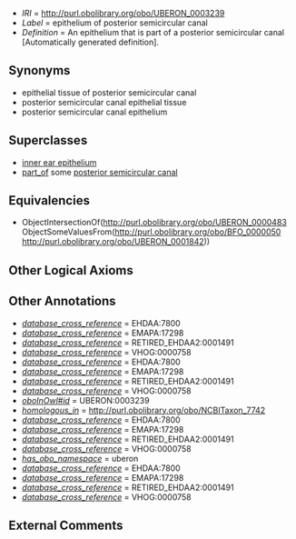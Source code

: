  * *IRI* = http://purl.obolibrary.org/obo/UBERON_0003239
 * *Label* = epithelium of posterior semicircular canal
 * *Definition* = An epithelium that is part of a posterior semicircular canal [Automatically generated definition].

## Synonyms

 * epithelial tissue of posterior semicircular canal
 * posterior semicircular canal epithelial tissue
 * posterior semicircular canal epithelium

## Superclasses

 * [inner ear epithelium](../../UBERON/37/UBERON_0006937.md)
 * [part_of](../../BFO/50/BFO_0000050.md) some [posterior semicircular canal](../../UBERON/42/UBERON_0001842.md)

## Equivalencies

 * ObjectIntersectionOf(<http://purl.obolibrary.org/obo/UBERON_0000483> ObjectSomeValuesFrom(<http://purl.obolibrary.org/obo/BFO_0000050> <http://purl.obolibrary.org/obo/UBERON_0001842>))

## Other Logical Axioms


## Other Annotations

 * *[database_cross_reference](../../ef/oboInOwl#hasDbXref.md)* = EHDAA:7800
 * *[database_cross_reference](../../ef/oboInOwl#hasDbXref.md)* = EMAPA:17298
 * *[database_cross_reference](../../ef/oboInOwl#hasDbXref.md)* = RETIRED_EHDAA2:0001491
 * *[database_cross_reference](../../ef/oboInOwl#hasDbXref.md)* = VHOG:0000758
 * *[database_cross_reference](../../ef/oboInOwl#hasDbXref.md)* = EHDAA:7800
 * *[database_cross_reference](../../ef/oboInOwl#hasDbXref.md)* = EMAPA:17298
 * *[database_cross_reference](../../ef/oboInOwl#hasDbXref.md)* = RETIRED_EHDAA2:0001491
 * *[database_cross_reference](../../ef/oboInOwl#hasDbXref.md)* = VHOG:0000758
 * *[oboInOwl#id](../../id/oboInOwl#id.md)* = UBERON:0003239
 * *[homologous_in](../../core#homologous/in/core#homologous_in.md)* = http://purl.obolibrary.org/obo/NCBITaxon_7742
 * *[database_cross_reference](../../ef/oboInOwl#hasDbXref.md)* = EHDAA:7800
 * *[database_cross_reference](../../ef/oboInOwl#hasDbXref.md)* = EMAPA:17298
 * *[database_cross_reference](../../ef/oboInOwl#hasDbXref.md)* = RETIRED_EHDAA2:0001491
 * *[database_cross_reference](../../ef/oboInOwl#hasDbXref.md)* = VHOG:0000758
 * *[has_obo_namespace](../../ce/oboInOwl#hasOBONamespace.md)* = uberon
 * *[database_cross_reference](../../ef/oboInOwl#hasDbXref.md)* = EHDAA:7800
 * *[database_cross_reference](../../ef/oboInOwl#hasDbXref.md)* = EMAPA:17298
 * *[database_cross_reference](../../ef/oboInOwl#hasDbXref.md)* = RETIRED_EHDAA2:0001491
 * *[database_cross_reference](../../ef/oboInOwl#hasDbXref.md)* = VHOG:0000758

## External Comments

